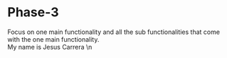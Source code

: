 # Phase-3
Focus on one main functionality and all the sub functionalities that come with the one main functionality.  
My name is Jesus Carrera \n

